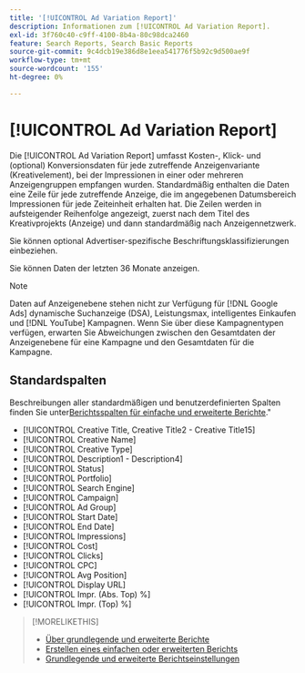 ```yaml
---
title: '[!UICONTROL Ad Variation Report]'
description: Informationen zum [!UICONTROL Ad Variation Report].
exl-id: 3f760c40-c9ff-4100-8b4a-80c98dca2460
feature: Search Reports, Search Basic Reports
source-git-commit: 9c4dcb19e386d8e1eea541776f5b92c9d500ae9f
workflow-type: tm+mt
source-wordcount: '155'
ht-degree: 0%

---
```


# [!UICONTROL Ad Variation Report]

Die [!UICONTROL Ad Variation Report] umfasst Kosten-, Klick- und (optional) Konversionsdaten für jede zutreffende Anzeigenvariante (Kreativelement), bei der Impressionen in einer oder mehreren Anzeigengruppen empfangen wurden. Standardmäßig enthalten die Daten eine Zeile für jede zutreffende Anzeige, die im angegebenen Datumsbereich Impressionen für jede Zeiteinheit erhalten hat. Die Zeilen werden in aufsteigender Reihenfolge angezeigt, zuerst nach dem Titel des Kreativprojekts (Anzeige) und dann standardmäßig nach Anzeigennetzwerk.

Sie können optional Advertiser-spezifische Beschriftungsklassifizierungen einbeziehen.

Sie können Daten der letzten 36 Monate anzeigen.

>[!NOTE]
>
>Daten auf Anzeigenebene stehen nicht zur Verfügung für [!DNL Google Ads] dynamische Suchanzeige (DSA), Leistungsmax, intelligentes Einkaufen und [!DNL YouTube] Kampagnen. Wenn Sie über diese Kampagnentypen verfügen, erwarten Sie Abweichungen zwischen den Gesamtdaten der Anzeigenebene für eine Kampagne und den Gesamtdaten für die Kampagne.

## Standardspalten

Beschreibungen aller standardmäßigen und benutzerdefinierten Spalten finden Sie unter[Berichtsspalten für einfache und erweiterte Berichte](basic-advanced-report-columns.md).&quot;

* [!UICONTROL Creative Title, Creative Title2 - Creative Title15]
* [!UICONTROL Creative Name]
* [!UICONTROL Creative Type]
* [!UICONTROL Description1 - Description4]
* [!UICONTROL Status]
* [!UICONTROL Portfolio]
* [!UICONTROL Search Engine]
* [!UICONTROL Campaign]
* [!UICONTROL Ad Group]
* [!UICONTROL Start Date]
* [!UICONTROL End Date]
* [!UICONTROL Impressions]
* [!UICONTROL Cost]
* [!UICONTROL Clicks]
* [!UICONTROL CPC]
* [!UICONTROL Avg Position]
* [!UICONTROL Display URL]
* [!UICONTROL Impr. (Abs. Top) %]
* [!UICONTROL Impr. (Top) %]

>[!MORELIKETHIS]
>
>* [Über grundlegende und erweiterte Berichte](basic-advanced-report-about.md)
>* [Erstellen eines einfachen oder erweiterten Berichts](basic-advanced-report-generate.md)
>* [Grundlegende und erweiterte Berichtseinstellungen](basic-advanced-report-settings.md)
